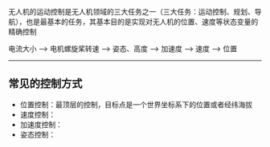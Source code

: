无人机的运动控制是无人机领域的三大任务之一（三大任务：运动控制、规划、导航），也是最基本的任务，其基本目的是实现对无人机的位置、速度等状态变量的精确控制



电流大小 --> 电机螺旋桨转速 --> 姿态、高度 --> 加速度 --> 速度 --> 位置

---
## 常见的控制方式

+ 位置控制：最顶层的控制，目标点是一个世界坐标系下的位置或者经纬海拔
+ 速度控制：
+ 加速度控制：
+ 姿态控制：